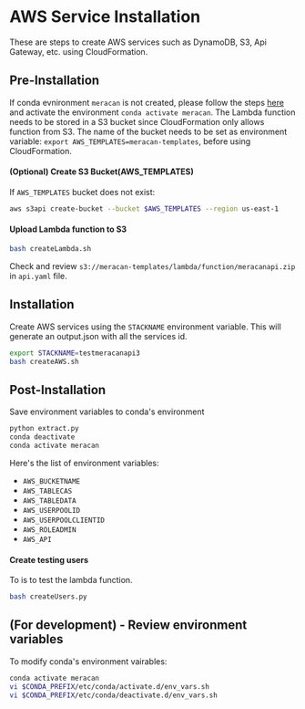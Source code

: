 # AWS Service Installation
These are steps to create AWS services such as DynamoDB, S3, Api Gateway, etc. using CloudFormation.

## Pre-Installation
If conda evnironment `meracan` is not created, please follow the steps [here](../README.md) and activate the environment `conda activate meracan`.
The Lambda function needs to be stored in a S3 bucket since CloudFormation only allows function from S3.
The name of the bucket needs to be set as environment variable: `export AWS_TEMPLATES=meracan-templates`, before using CloudFormation.

#### (Optional) Create S3 Bucket(AWS_TEMPLATES)
If `AWS_TEMPLATES` bucket does not exist:
```bash
aws s3api create-bucket --bucket $AWS_TEMPLATES --region us-east-1
```

#### Upload Lambda function to S3
```bash
bash createLambda.sh
```
Check and review `s3://meracan-templates/lambda/function/meracanapi.zip` in `api.yaml` file.

## Installation
Create AWS services using the `STACKNAME` environment variable. This will generate an output.json with all the services id.
```bash
export STACKNAME=testmeracanapi3
bash createAWS.sh 
```

## Post-Installation
Save environment variables to conda's environment
```bash
python extract.py
conda deactivate
conda activate meracan
```
Here's the list of environment variables:
- `AWS_BUCKETNAME`
- `AWS_TABLECAS`
- `AWS_TABLEDATA`
- `AWS_USERPOOLID`
- `AWS_USERPOOLCLIENTID`
- `AWS_ROLEADMIN`
- `AWS_API`

#### Create testing users
To is to test the lambda function.
```bash
bash createUsers.py
```



## (For development) - Review environment variables
To modify conda's environment vairables:
```bash
conda activate meracan
vi $CONDA_PREFIX/etc/conda/activate.d/env_vars.sh
vi $CONDA_PREFIX/etc/conda/deactivate.d/env_vars.sh
```